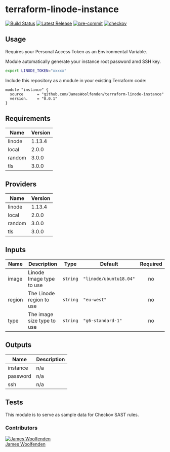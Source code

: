 # terraform-linode-instance

[![Build Status](https://github.com/JamesWoolfenden/terraform-linode-instance/workflows/Verify%20and%20Bump/badge.svg?branch=master)](https://github.com/JamesWoolfenden/terraform-linode-instance)
[![Latest Release](https://img.shields.io/github/release/JamesWoolfenden/terraform-linode-instance.svg)](https://github.com/JamesWoolfenden/terraform-linode-instance/releases/latest)
[![pre-commit](https://img.shields.io/badge/pre--commit-enabled-brightgreen?logo=pre-commit&logoColor=white)](https://github.com/pre-commit/pre-commit)
[![checkov](https://img.shields.io/badge/checkov-verified-brightgreen)](https://www.checkov.io/)

## Usage

Requires your Personal Access Token as an Environmental Variable.

Module automatically generate your instance root password amd SSH key.

```bash
export LINODE_TOKEN="xxxxx"
```

Include this repository as a module in your existing Terraform code:

```hcl
module "instance" {
  source      = "github.com/JamesWoolfenden/terraform-linode-instance"
  version.    = "0.0.1"
}
```

<!-- BEGINNING OF PRE-COMMIT-TERRAFORM DOCS HOOK -->
## Requirements

| Name | Version |
|------|---------|
| linode | 1.13.4 |
| local | 2.0.0 |
| random | 3.0.0 |
| tls | 3.0.0 |

## Providers

| Name | Version |
|------|---------|
| linode | 1.13.4 |
| local | 2.0.0 |
| random | 3.0.0 |
| tls | 3.0.0 |

## Inputs

| Name | Description | Type | Default | Required |
|------|-------------|------|---------|:--------:|
| image | Linode Image type to use | `string` | `"linode/ubuntu18.04"` | no |
| region | The Linode region to use | `string` | `"eu-west"` | no |
| type | The image size type to use | `string` | `"g6-standard-1"` | no |

## Outputs

| Name | Description |
|------|-------------|
| instance | n/a |
| password | n/a |
| ssh | n/a |

<!-- END OF PRE-COMMIT-TERRAFORM DOCS HOOK -->

## Tests

This module is to serve as sample data for Checkov SAST rules.

### Contributors

[![James Woolfenden][jameswoolfenden_avatar]][jameswoolfenden_homepage]<br/>[James Woolfenden][jameswoolfenden_homepage]

[jameswoolfenden_homepage]: https://github.com/jameswoolfenden
[jameswoolfenden_avatar]: https://github.com/jameswoolfenden.png?size=150
[github]: https://github.com/jameswoolfenden
[linkedin]: https://www.linkedin.com/in/jameswoolfenden/
[twitter]: https://twitter.com/JimWoolfenden
